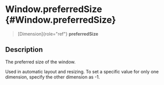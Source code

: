 Window.preferredSize {#Window.preferredSize}
====================

> [Dimension]{role="ref"} **preferredSize**

Description
-----------

The preferred size of the window.

Used in automatic layout and resizing. To set a specific value for only
one dimension, specify the other dimension as -1.
